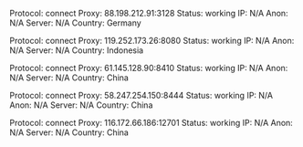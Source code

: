 Protocol: connect
Proxy: 88.198.212.91:3128
Status: working
IP: N/A
Anon: N/A
Server: N/A
Country: Germany

Protocol: connect
Proxy: 119.252.173.26:8080
Status: working
IP: N/A
Anon: N/A
Server: N/A
Country: Indonesia

Protocol: connect
Proxy: 61.145.128.90:8410
Status: working
IP: N/A
Anon: N/A
Server: N/A
Country: China

Protocol: connect
Proxy: 58.247.254.150:8444
Status: working
IP: N/A
Anon: N/A
Server: N/A
Country: China

Protocol: connect
Proxy: 116.172.66.186:12701
Status: working
IP: N/A
Anon: N/A
Server: N/A
Country: China

